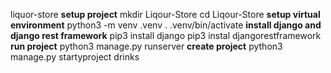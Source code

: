 liquor-store
**setup project**
mkdir Liqour-Store
cd Liqour-Store
**setup virtual environment**
python3 -m venv .venv
. .venv/bin/activate
**install django and django rest framework**
pip3 install django
pip3 instal djangorestframework
**run project**
python3 manage.py runserver
**create project**
python3 manage.py startyproject drinks

